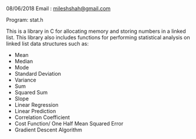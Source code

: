 08/06/2018
Email : mileshshah@gmail.com

Program: stat.h

This is a library in C for allocating memory and storing numbers in a linked list.
This library also includes functions for performing statistical analysis on 
linked list data structures such as:
 - Mean
 - Median
 - Mode
 - Standard Deviation
 - Variance
 - Sum
 - Squared Sum
 - Slope
 - Linear Regression
 - Linear Prediction
 - Correlation Coefficient
 - Cost Function/ One Half Mean Squared Error
 - Gradient Descent Algorithm
